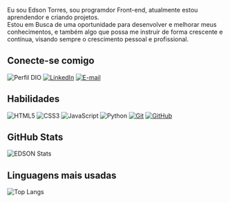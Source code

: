 
Eu sou Edson Torres, sou programdor Front-end, atualmente estou aprendendor e criando projetos.<br>
Estou em Busca de uma oportunidade para desenvolver e melhorar meus 
conhecimentos, e também algo que possa me instruir de forma 
crescente e contínua, visando sempre o crescimento pessoal e profissional.

## Conecte-se comigo
![Perfil DIO](https://img.shields.io/badge/-Meu%20Perfil%20na%20DIO-30A3DC?style=for-the-badge)
[![LinkedIn](https://img.shields.io/badge/LinkedIn-0077B5?style=for-the-badge&logo=linkedin&logoColor=white)](https://www.linkedin.com/in/edson-torres-e)
[![E-mail](https://img.shields.io/badge/-Email-000?style=for-the-badge&logo=microsoft-outlook&logoColor=E94D5F)](mailto:eddy.braw07@gmail.com)
## Habilidades

![HTML5](https://img.shields.io/badge/HTML-000?style=for-the-badge&logo=html5&logoColor=30A3DC)
![CSS3](https://img.shields.io/badge/CSS3-000?style=for-the-badge&logo=css3&logoColor=E94D5F)
![JavaScript](https://img.shields.io/badge/JavaScript-000?style=for-the-badge&logo=javascript&logoColor=30A3DC)
![Python](https://img.shields.io/badge/Python-3776AB?style=for-the-badge&logo=python&logoColor=white)
[![Git](https://img.shields.io/badge/Git-000?style=for-the-badge&logo=git&logoColor=E94D5F)](https://git-scm.com/doc)
[![GitHub](https://img.shields.io/badge/GitHub-000?style=for-the-badge&logo=github&logoColor=30A3DC)]([https://github.com/EddyBraw07)




## GitHub Stats
![EDSON Stats](https://github-readme-stats.vercel.app/api?username=EddyBraw07&theme=transparent&bg_color=000&border_color=30A3DC&show_icons=true&icon_color=30A3DC&title_color=E94D5F&text_color=FFF)
## Linguagens mais usadas
![Top Langs](https://github-readme-stats-git-masterrstaa-rickstaa.vercel.app/api/top-langs/?username=EddyBraw07&layout=compact&bg_color=000&border_color=30A3DC&title_color=E94D5F&text_color=FFF)
